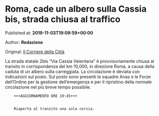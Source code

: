 
# Roma, cade un albero sulla Cassia bis, strada chiusa al traffico

Published at: **2019-11-03T19:09:59+00:00**

Author: **Redazione**

Original: [Il Corriere della Città](https://www.ilcorrieredellacitta.com/ultime-notizie/roma-cade-un-albero-sulla-cassia-bis-strada-chiusa-al-traffico.html)

La strada statale 2bis “Via Cassia Veientana” è provvisoriamente chiusa al transito in corrispondenza del km 10,000, in direzione Roma, a causa della caduta di un albero sulla carreggiata.
La circolazione è deviata con indicazioni sul posto.
Sul posto sono presenti le squadre Anas e le Forze dell’Ordine per la gestione dell’emergenza e per il ripristino della normale circolazione nel più breve tempo possibile.

        +++AGGIORNAMENTO ORE 19:45+++
      

        Riaperta al transito una sola corsia.
      
